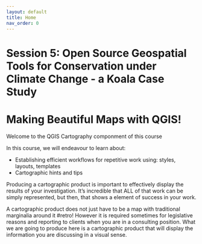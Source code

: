 ```yaml
---
layout: default
title: Home
nav_order: 0
---
```

# Session 5: Open Source Geospatial Tools for Conservation under Climate Change - a Koala Case Study
# Making Beautiful Maps with QGIS!

Welcome to the QGIS Cartography componment of this course

In this course, we will endeavour to learn about:
- Establishing efficient workflows for repetitive work using: styles, layouts, templates
- Cartographic hints and tips

Producing a cartographic product is important to effectively display the results of your investigation. It’s incredible that ALL of that work can be simply represented, but then, that shows a element of success in your work.

A cartographic product does not just have to be a map with traditional marginalia around it #retro! However it is required sometimes for legislative reasons and reporting to clients when you are in a consulting position. What we are going to produce here is a cartographic product that will display the information you are discussing in a visual sense.
